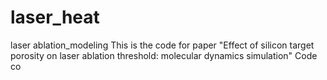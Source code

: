 # laser_heat
laser ablation_modeling
This is the code for paper "Effect of silicon target porosity on laser ablation threshold: molecular dynamics simulation"
Code co
